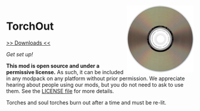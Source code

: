 <img src="icon.png" align="right" width="180px"/>

# TorchOut


[>> Downloads <<](https://github.com/Boundarybreaker/TorchOut/releases)

*Get set up!*

**This mod is open source and under a permissive license.** As such, it can be included in any modpack on any platform without prior permission. We appreciate hearing about people using our mods, but you do not need to ask to use them. See the [LICENSE file](LICENSE) for more details.

Torches and soul torches burn out after a time and must be re-lit.